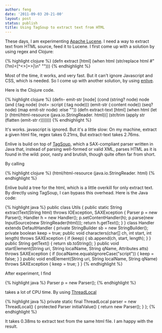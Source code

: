 ```yaml
---
author: feng
date: '2011-09-03 20-21-00'
layout: post
status: publish
title: Using TagSoup to extract text from HTML
---
```



These days, I am experimenting
[Apache Lucene](http://lucene.apache.org/java/docs/index.html). I need
a way to extract text from HTML source, feed it to Lucene. I first
come up with a solution by using regex and Clojure:

{% highlight clojure %}
(defn extract [html]
  (when html
    (str/replace html #"(?m)<[^<>]+>|\n" "")))
{% endhighlight %}

Most of the time, it works, and very fast. But it can't ignore
Javascript and CSS, which is needed. So I come up with another
solution, by using [enlive](https://github.com/cgrand/enlive ).

Here is the Clojure code.

{% highlight clojure %}
 (defn- emit-str [node]
   (cond (string? node) node
         (and (:tag node)
              (not= :script (:tag node))) (emit-str (:content node))
         (seq? node) (map emit-str node)
         :else ""))
 (defn extract-text [html]
   (when html
     (let [r (html/html-resource (java.io.StringReader. html))]
       (str/trim (apply str (flatten (emit-str r)))))))
{% endhighlight %}

It's works. javascript is ignored. But it's a little slow:
On my machine, extract a given html file, regex takes 0.21ms,
But extract-text takes 2.76ms.

Enlive is build on top of
 [TagSoup](http://home.ccil.org/~cowan/tagsoup/), which a SAX-compliant parser
written in Java that, instead of parsing well-formed or valid XML,
parses HTML as it is found in the wild: poor, nasty and brutish,
though quite often far from short.

By calling

{% highlight clojure %}
(html/html-resource (java.io.StringReader. html)
{% endhighlight %}

Enlive build a tree for the html, which is a little overkill for only
extract text. By directly using TagSoup, I can bypass this overhead.
Here is the Java code:

{% highlight java %}
public class Utils {
    public static String extractText(String html) throws IOException,
            SAXException {
        Parser p = new Parser();
        Handler h = new Handler();
        p.setContentHandler(h);
        p.parse(new InputSource(new StringReader(html)));
        return h.getText();
    }
}
class Handler extends DefaultHandler {
    private StringBuilder sb = new StringBuilder();
    private boolean keep = true;
    public void characters(char[] ch, int start, int length)
            throws SAXException {
        if (keep) {
            sb.append(ch, start, length);
        }
    }
    public String getText() {
        return sb.toString();
    }
    public void startElement(String uri, String localName, String qName,
            Attributes atts) throws SAXException {
        if (localName.equalsIgnoreCase("script")) {
            keep = false;
        }
    }
    public void endElement(String uri, String localName, String qName)
            throws SAXException {
        keep = true;
    }
}
{% endhighlight %}

After experiment, I find

{% highlight java %}
Parser p = new Parser();
{% endhighlight %}

takes a lot of CPU time.
By using
[ThreadLocal](http://download.oracle.com/javase/6/docs/api/java/lang/ThreadLocal.html)

{% highlight java %}
private static final ThreadLocal<Parser> parser = new ThreadLocal<Parser>() {
    protected Parser initialValue() {
        return new Parser();
    }
};
{% endhighlight %}

It takes 0.38ms to extract text from the same html file. I am happy
with the result.
